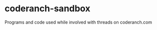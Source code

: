 coderanch-sandbox
=================

Programs and code used while involved with threads on coderanch.com
